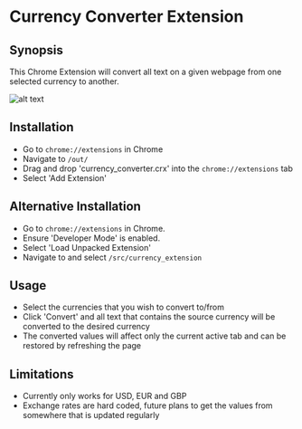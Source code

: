 # Currency Converter Extension

## Synopsis

This Chrome Extension will convert all text on a given webpage from one selected currency to another.

![alt text](https://i.imgur.com/nHQdJgC.png "Extension")

## Installation

* Go to `chrome://extensions` in Chrome
* Navigate to `/out/`
* Drag and drop 'currency_converter.crx' into the `chrome://extensions` tab
* Select 'Add Extension'

## Alternative Installation

* Go to `chrome://extensions` in Chrome.
* Ensure 'Developer Mode' is enabled.
* Select 'Load Unpacked Extension'
* Navigate to and select `/src/currency_extension`

## Usage

* Select the currencies that you wish to convert to/from 
* Click 'Convert' and all text that contains the source currency will be converted to the desired currency
* The converted values will affect only the current active tab and can be restored by refreshing the page

## Limitations

* Currently only works for USD, EUR and GBP
* Exchange rates are hard coded, future plans to get the values from somewhere that is updated regularly

